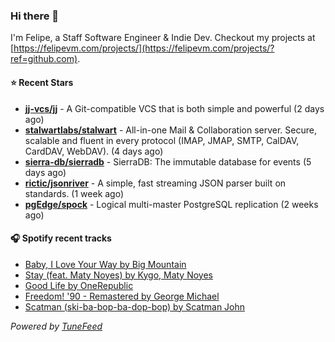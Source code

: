 ### Hi there 👋

I'm Felipe, a Staff Software Engineer & Indie Dev. Checkout my projects at [https://felipevm.com/projects/](https://felipevm.com/projects/?ref=github.com).

#### ⭐ Recent Stars
- **[jj-vcs/jj](https://github.com/jj-vcs/jj)** - A Git-compatible VCS that is both simple and powerful (2 days ago)
- **[stalwartlabs/stalwart](https://github.com/stalwartlabs/stalwart)** - All-in-one Mail &amp; Collaboration server. Secure, scalable and fluent in every protocol (IMAP, JMAP, SMTP, CalDAV, CardDAV, WebDAV). (4 days ago)
- **[sierra-db/sierradb](https://github.com/sierra-db/sierradb)** - SierraDB: The immutable database for events (5 days ago)
- **[rictic/jsonriver](https://github.com/rictic/jsonriver)** - A simple, fast streaming JSON parser built on standards. (1 week ago)
- **[pgEdge/spock](https://github.com/pgEdge/spock)** - Logical multi-master PostgreSQL replication (2 weeks ago)

#### 🎧 Spotify recent tracks
- [Baby, I Love Your Way by Big Mountain](https://open.spotify.com/track/2le9fblYnfoLr9dkZIsJUa)
- [Stay (feat. Maty Noyes) by Kygo, Maty Noyes](https://open.spotify.com/track/7gBj0VgcuAgkXkiRRYvSmK)
- [Good Life by OneRepublic](https://open.spotify.com/track/6OtCIsQZ64Vs1EbzztvAv4)
- [Freedom! &#39;90 - Remastered by George Michael](https://open.spotify.com/track/3tyTt5pEWblt96j1HsXiV5)
- [Scatman (ski-ba-bop-ba-dop-bop) by Scatman John](https://open.spotify.com/track/623rRTKwGmgjH6sjE9uWLh)

_Powered by [TuneFeed](https://tunefeed.app?ref=github.com)_

